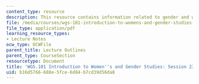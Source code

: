 ```yaml
---
content_type: resource
description: This resource contains information related to gender and work (cont.).
file: /media/courses/wgs-101-introduction-to-womens-and-gender-studies-fall-2014/b16d5766688e5fce6d84b7cd39d56da8_MITWGS_101F14_Sess23.pdf
file_type: application/pdf
learning_resource_types:
- Lecture Notes
ocw_type: OCWFile
parent_title: Lecture Outlines
parent_type: CourseSection
resourcetype: Document
title: 'WGS.101 Introduction to Women''s and Gender Studies: Session 23 Lecture Outline'
uid: b16d5766-688e-5fce-6d84-b7cd39d56da8
---
```

